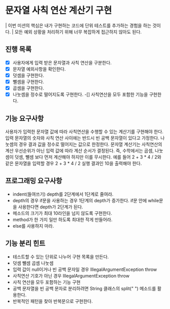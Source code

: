 # 문자열 사칙 연산 계산기 구현
| 이번 미션의 핵심은 내가 구현하는 코드에 단위 테스트를 추가하는 경험을 하는 것이다.
| 모든 예외 상황을 처리하기 위해 너무 복잡하게 접근하지 않아도 된다.

## 진행 목록
-[x] 사용자에게 입력 받은 문자열과 사칙 연산을 구분한다.
-[x] 문자열 예외사항을 확인한다.
-[x] 덧셈을 구현한다.
-[x] 뺄셈을 구현한다.
-[x] 곱셈을 구현한다.
-[x] 나눗셈을 정수로 떨어지도록 구현한다.
-[] 사칙연산을 모두 포함한 기능을 구현한다.

## 기능 요구사항
사용자가 입력한 문자열 값에 따라 사칙연산을 수행할 수 있는 계산기를 구현해야 한다.
입력 문자열의 숫자와 사칙 연산 사이에는 반드시 빈 공백 문자열이 있다고 가정한다.
나눗셈의 경우 결과 값을 정수로 떨어지는 값으로 한정한다.
문자열 계산기는 사칙연산의 계산 우선순위가 아닌 입력 값에 따라 계산 순서가 결정된다. 즉, 수학에서는 곱셈, 나눗셈이 덧셈, 뺄셈 보다 먼저 계산해야 하지만 이를 무시한다.
예를 들어 2 + 3 * 4 / 2와 같은 문자열을 입력할 경우 2 + 3 * 4 / 2 실행 결과인 10을 출력해야 한다.

## 프로그래밍 요구사항
 - indent(들여쓰기) depth를 2단계에서 1단계로 줄여라.
 - depth의 경우 if문을 사용하는 경우 1단계의 depth가 증가한다. if문 안에 while문을 사용한다면 depth가 2단계가 된다.
 - 메소드의 크기가 최대 10라인을 넘지 않도록 구현한다.
 - method가 한 가지 일만 하도록 최대한 작게 만들어라.
 - else를 사용하지 마라.

## 기능 분리 힌트
 - 테스트할 수 있는 단위로 나누어 구현 목록을 만든다.
 - 덧셈 뺄셈 곱셈 나눗셈
 - 입력 값이 null이거나 빈 공백 문자일 경우 IllegalArgumentException throw
 - 사칙연산 기호가 아닌 경우 IllegalArgumentException throw
 - 사칙 연산을 모두 포함하는 기능 구현
 - 공백 문자열을 빈 공백 문자로 분리하려면 String 클래스의 split(" ") 메소드를 활용한다.
 - 반복적인 패턴을 찾아 반복문으로 구현한다.
